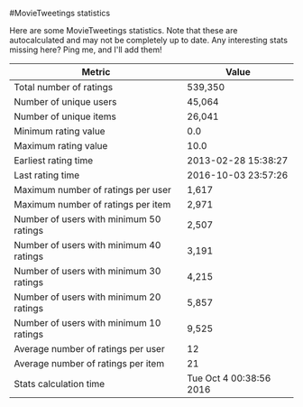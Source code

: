 #MovieTweetings statistics

Here are some MovieTweetings statistics. Note that these are autocalculated and may not be completely up to date. Any interesting stats missing here? Ping me, and I'll add them!

Metric | Value
--- | ---
Total number of ratings                 | 539,350
Number of unique users                  | 45,064
Number of unique items                  | 26,041
Minimum rating value                    | 0.0
Maximum rating value                    | 10.0
Earliest rating time                    | 2013-02-28 15:38:27
Last rating time                        | 2016-10-03 23:57:26
Maximum number of ratings per user      | 1,617
Maximum number of ratings per item      | 2,971
Number of users with minimum 50 ratings | 2,507
Number of users with minimum 40 ratings | 3,191
Number of users with minimum 30 ratings | 4,215
Number of users with minimum 20 ratings | 5,857
Number of users with minimum 10 ratings | 9,525
Average number of ratings per user      | 12
Average number of ratings per item      | 21
Stats calculation time                  | Tue Oct  4 00:38:56 2016

